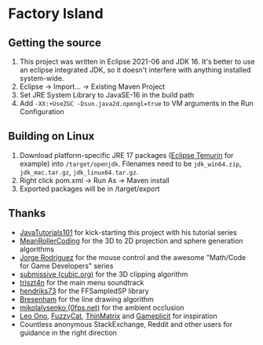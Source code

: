 # Factory Island

## Getting the source

1. This project was written in Eclipse 2021-06 and JDK 16. It's better to use an eclipse integrated JDK, so it doesn't interfere with anything installed system-wide.
2. Eclipse -> Import... -> Existing Maven Project
3. Set JRE System Library to JavaSE-16 in the build path
4. Add `-XX:+UseZGC -Dsun.java2d.opengl=true` to VM arguments in the Run Configuration

## Building on Linux

1. Download platform-specific JRE 17 packages ([Eclipse Temurin](https://adoptium.net/temurin/releases/) for example) into `/target/openjdk`. Filenames need to be `jdk_win64.zip`, `jdk_mac.tar.gz`, `jdk_linux64.tar.gz`.
2. Right click pom.xml -> Run As -> Maven install
3. Exported packages will be in /target/export

## Thanks

- [JavaTutorials101](https://www.youtube.com/user/JavaTutorials101) for kick-starting this project with his tutorial series
- [MeanRollerCoding](https://www.youtube.com/watch?v=LBSaqhSs6Q4&list=PLgRPwj3No0VLXFoqYnL2aYhczXB2qwKvp&index=5) for the 3D to 2D projection and sphere generation algorithms
- [Jorge Rodriguez](https://www.youtube.com/watch?v=zZM2uUkEoFw&list=PLW3Zl3wyJwWOpdhYedlD-yCB7WQoHf-My&index=13) for the mouse control and the awesome "Math/Code for Game Developers" series
- [submissive (cubic.org)](https://www.cubic.org/docs/3dclip.htm) for the 3D clipping algorithm
- [triszt4n](https://musescore.com/triszt4n) for the main menu soundtrack
- [hendriks73](https://github.com/hendriks73/ffsampledsp) for the FFSampledSP library
- [Bresenham](https://en.wikipedia.org/wiki/Bresenham%27s_line_algorithm) for the line drawing algorithm
- [mikolalysenko (0fps.net)](https://0fps.net/2013/07/03/ambient-occlusion-for-minecraft-like-worlds/) for the ambient occlusion
- [Leo Ono](https://www.youtube.com/c/LeoOno), [FuzzyCat](https://www.youtube.com/channel/UCxosPk3zlNp98CS1YGCzGww), [ThinMatrix](https://www.youtube.com/c/ThinMatrix) and [Gameplicit](https://www.twitch.tv/gameplicit) for inspiration
- Countless anonymous StackExchange, Reddit and other users for guidance in the right direction
